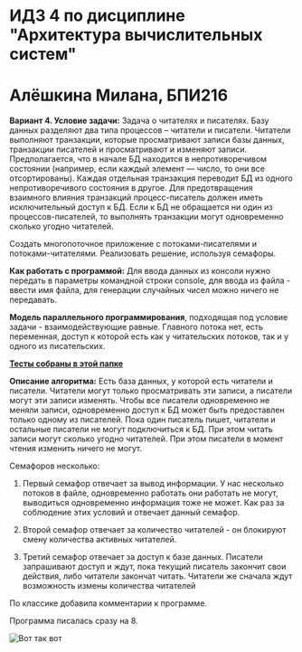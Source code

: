 # __ИДЗ 4 по дисциплине "Архитектура вычислительных систем"__

# __Алёшкина Милана, БПИ216__

__Вариант 4. Условие задачи:__ Задача о читателях и писателях. Базу данных разделяют два типа процессов – читатели и писатели. Читатели выполняют транзакции, которые
просматривают записи базы данных, транзакции писателей и просматривают
и изменяют записи. Предполагается, что в начале БД находится в непротиворечивом состоянии (например, если каждый элемент — число, то они все отсортированы). Каждая отдельная транзакция переводит БД из одного непротиворечивого состояния в другое. Для предотвращения взаимного влияния
транзакций процесс-писатель должен иметь исключительный доступ к БД.
Если к БД не обращается ни один из процессов-писателей, то выполнять транзакции могут одновременно сколько угодно читателей. 

Создать многопоточное приложение с потоками-писателями и потоками-читателями. Реализовать решение, используя семафоры.

__Как работать с программой:__
Для ввода данных из консоли нужно передать в параметры командной строки console, для ввода из файла - ввести имя файла, для генерации случайных чисел можно ничего не передавать.

__Модель параллельного программирования__, подходящая под условие задачи - взаимодействующие равные. Главного потока нет, есть переменная, доступ к которой есть как у читательских потоков, так и у одного из писательских. 

[__Тесты собраны в этой папке__](https://github.com/milashkinaa/CS-Architecture-IHW4/tree/main/tests)

__Описание алгоритма:__ 
Есть база данных, у которой есть читатели и писатели. Читатели могут только просматривать эти записи, а писатели могут эти записи изменять. Чтобы все писатели одновременно не меняли записи, одновременно доступ к БД может быть предоставлен только одному из писателей. Пока один писатель пишет, читатели и остальные писатели не могут подключиться к БД. При этом читать записи могут сколько угодно читателей. При этом писатели в момент чтения изменить ничего не могут.

Семафоров несколько:

1. Первый семафор отвечает за вывод информации. У нас несколько потоков в файле, одновременно работать они работать не могут, выводиться одновременно информация тоже не может. Как раз за соблюдение этих условий и отвечает данный семафор.

2. Второй семафор отвечает за количество читателей - он блокируют смену количества активных читателей. 

3. Третий семафор отвечает за доступ к базе данных. Писатели запрашивают доступ и ждут, пока текущий писатель закончит свои действия, либо читатели закончат читать. Читатели же сначала ждут возможность измены количества читателей

По классике добавила комментарии к программе.

Программа писалась сразу на 8.

![Вот так вот]( https://sun9-14.userapi.com/impg/d7X2BONunlIASqUJ8l6vPHhb73_QN9KGqAXibA/zx0cejGPZZc.jpg?size=604x604&quality=96&sign=9c2ebb1f41118fab8ab709324c28a8e2&type=album "Вот так вот")
